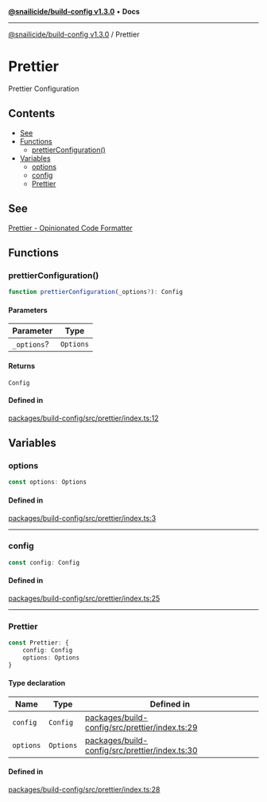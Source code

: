 [**@snailicide/build-config v1.3.0**](../README.md) • **Docs**

---

[@snailicide/build-config v1.3.0](../README.md) / Prettier

# Prettier

Prettier Configuration

## Contents

-   [See](#see)
-   [Functions](#functions)
    -   [prettierConfiguration()](#prettierconfiguration)
-   [Variables](#variables)
    -   [options](#options)
    -   [config](#config)
    -   [Prettier](#prettier-1)

## See

[Prettier - Opinionated Code Formatter](https://prettier.io/)

## Functions

### prettierConfiguration()

```ts
function prettierConfiguration(_options?): Config
```

#### Parameters

| Parameter   | Type      |
| ----------- | --------- |
| `_options`? | `Options` |

#### Returns

`Config`

#### Defined in

[packages/build-config/src/prettier/index.ts:12](https://github.com/gbtunney/snailicide-monorepo/blob/master/packages/build-config/src/prettier/index.ts#L12)

## Variables

### options

```ts
const options: Options
```

#### Defined in

[packages/build-config/src/prettier/index.ts:3](https://github.com/gbtunney/snailicide-monorepo/blob/master/packages/build-config/src/prettier/index.ts#L3)

---

### config

```ts
const config: Config
```

#### Defined in

[packages/build-config/src/prettier/index.ts:25](https://github.com/gbtunney/snailicide-monorepo/blob/master/packages/build-config/src/prettier/index.ts#L25)

---

### Prettier

```ts
const Prettier: {
    config: Config
    options: Options
}
```

#### Type declaration

| Name | Type | Defined in |
| --- | --- | --- |
| `config` | `Config` | [packages/build-config/src/prettier/index.ts:29](https://github.com/gbtunney/snailicide-monorepo/blob/master/packages/build-config/src/prettier/index.ts#L29) |
| `options` | `Options` | [packages/build-config/src/prettier/index.ts:30](https://github.com/gbtunney/snailicide-monorepo/blob/master/packages/build-config/src/prettier/index.ts#L30) |

#### Defined in

[packages/build-config/src/prettier/index.ts:28](https://github.com/gbtunney/snailicide-monorepo/blob/master/packages/build-config/src/prettier/index.ts#L28)
